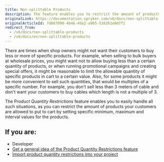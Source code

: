 ```yaml
---
title: Non-splittable Products
description: The feature enables you to restrict the amount of products your customers are allowed to put to cart (by specifying minimum, maximum, and interval values).
originalLink: https://documentation.spryker.com/v6/docs/non-splittable-products
originalArticleId: 7d667090-4b46-4da2-a965-516261e0d7f1
redirect_from:
  - /v6/docs/non-splittable-products
  - /v6/docs/en/non-splittable-products
---
```


There are times when shop owners might not want their customers to buy less or more of specific products. For example, when selling to bulk buyers at wholesale prices, you might want not to allow buying less than a certain quantity of products, or when running promotional campaigns and creating special offers, it might be reasonable to limit the allowable quantity of specific products in cart to a certain value. Also, for some products it might be more convenient to sell such quantities, that would be multiples of a specific number. For example, you don't sell less than 3 meters of cable and don't want your customers to buy cables which length is not a multiple of 3.

The P*roduct Quantity Restrictions* feature enables you to easily handle all such situations, as you can restrict the amount of products your customers are allowed to put to cart by setting specific minimum, maximum and interval values for the products.

## If you are:

<div class="mr-container">
    <div class="mr-list-container">
        <!-- col1 -->
        <div class="mr-col">
            <ul class="mr-list mr-list-green">
                <li class="mr-title">Developer</li>
                <li><a href="docs\scos\user\features\202009.0\non-splittable-products\non-splittable-products-feature-overview.md" class="mr-link">Get a general idea of the Product Quantity Restrictions feature</a></li>
            <li><a href="docs\scos\dev\data-import\202009.0\data-import-categories\merchandising-setup\product-merchandising\file-details-product-quantity.csv.md" class="mr-link">Import product quantity restrictions into your project</a></li>     
                           </ul>
     </div>
</div>
